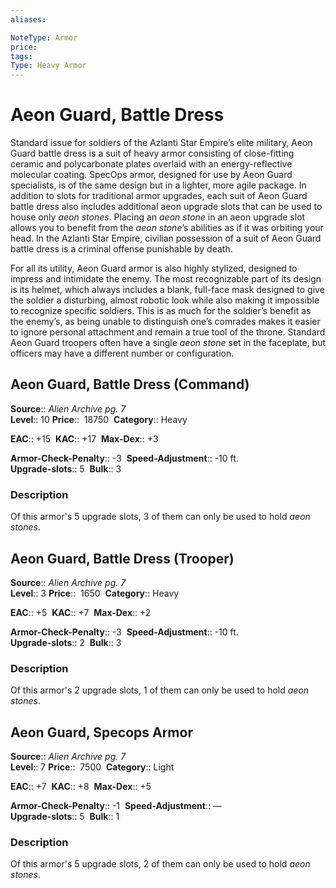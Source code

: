 ```yaml
---
aliases: 

NoteType: Armor
price: 
tags: 
Type: Heavy Armor
---
```


# Aeon Guard, Battle Dress

Standard issue for soldiers of the Azlanti Star Empire’s elite military, Aeon Guard battle dress is a suit of heavy armor consisting of close-fitting ceramic and polycarbonate plates overlaid with an energy-reflective molecular coating. SpecOps armor, designed for use by Aeon Guard specialists, is of the same design but in a lighter, more agile package. In addition to slots for traditional armor upgrades, each suit of Aeon Guard battle dress also includes additional aeon upgrade slots that can be used to house only _aeon stones_. Placing an _aeon stone_ in an aeon upgrade slot allows you to benefit from the _aeon stone_’s abilities as if it was orbiting your head. In the Azlanti Star Empire, civilian possession of a suit of Aeon Guard battle dress is a criminal offense punishable by death.  
  
For all its utility, Aeon Guard armor is also highly stylized, designed to impress and intimidate the enemy. The most recognizable part of its design is its helmet, which always includes a blank, full-face mask designed to give the soldier a disturbing, almost robotic look while also making it impossible to recognize specific soldiers. This is as much for the soldier’s benefit as the enemy’s, as being unable to distinguish one’s comrades makes it easier to ignore personal attachment and remain a true tool of the throne. Standard Aeon Guard troopers often have a single _aeon stone_ set in the faceplate, but officers may have a different number or configuration.  

## Aeon Guard, Battle Dress (Command)

**Source**:: _Alien Archive pg. 7_  
**Level**:: 10
**Price**::  18750 
**Category**:: Heavy  

**EAC**:: +15 
**KAC**:: +17 
**Max-Dex**:: +3  

**Armor-Check-Penalty**:: -3 
**Speed-Adjustment**:: -10 ft.  
**Upgrade-slots**:: 5 
**Bulk**:: 3

### Description

Of this armor's 5 upgrade slots, 3 of them can only be used to hold _aeon stones_.

## Aeon Guard, Battle Dress (Trooper)

**Source**:: _Alien Archive pg. 7_  
**Level**:: 3
**Price**::  1650 
**Category**:: Heavy  

**EAC**:: +5 
**KAC**:: +7 
**Max-Dex**:: +2  

**Armor-Check-Penalty**:: -3 
**Speed-Adjustment**:: -10 ft.  
**Upgrade-slots**:: 2 
**Bulk**:: 3

### Description

Of this armor's 2 upgrade slots, 1 of them can only be used to hold _aeon stones_.

## Aeon Guard, Specops Armor

**Source**:: _Alien Archive pg. 7_  
**Level**:: 7
**Price**::  7500 
**Category**:: Light  

**EAC**:: +7 
**KAC**:: +8 
**Max-Dex**:: +5  

**Armor-Check-Penalty**:: -1 
**Speed-Adjustment**:: —  
**Upgrade-slots**:: 5 
**Bulk**:: 1

### Description

Of this armor's 5 upgrade slots, 2 of them can only be used to hold _aeon stones_.
